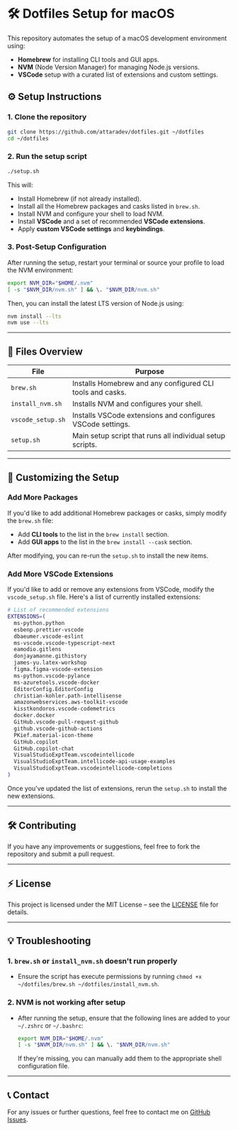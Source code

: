 # 🛠 Dotfiles Setup for macOS

This repository automates the setup of a macOS development environment using:

- **Homebrew** for installing CLI tools and GUI apps.
- **NVM** (Node Version Manager) for managing Node.js versions.
- **VSCode** setup with a curated list of extensions and custom settings.

## ⚙️ Setup Instructions

### 1. Clone the repository

```bash
git clone https://github.com/attaradev/dotfiles.git ~/dotfiles
cd ~/dotfiles
````

### 2. Run the setup script

```bash
./setup.sh
```

This will:

* Install Homebrew (if not already installed).
* Install all the Homebrew packages and casks listed in `brew.sh`.
* Install NVM and configure your shell to load NVM.
* Install **VSCode** and a set of recommended **VSCode extensions**.
* Apply **custom VSCode settings** and **keybindings**.

### 3. Post-Setup Configuration

After running the setup, restart your terminal or source your profile to load the NVM environment:

```bash
export NVM_DIR="$HOME/.nvm"
[ -s "$NVM_DIR/nvm.sh" ] && \. "$NVM_DIR/nvm.sh"
```

Then, you can install the latest LTS version of Node.js using:

```bash
nvm install --lts
nvm use --lts
```

---

## 📂 Files Overview

| File              | Purpose                                                       |
| ----------------- | ------------------------------------------------------------- |
| `brew.sh`         | Installs Homebrew and any configured CLI tools and casks.     |
| `install_nvm.sh`  | Installs NVM and configures your shell.                       |
| `vscode_setup.sh` | Installs VSCode extensions and configures VSCode settings.    |
| `setup.sh`        | Main setup script that runs all individual setup scripts.     |

---

## 🚀 Customizing the Setup

### Add More Packages

If you'd like to add additional Homebrew packages or casks, simply modify the `brew.sh` file:

* Add **CLI tools** to the list in the `brew install` section.
* Add **GUI apps** to the list in the `brew install --cask` section.

After modifying, you can re-run the `setup.sh` to install the new items.

### Add More VSCode Extensions

If you'd like to add or remove any extensions from VSCode, modify the `vscode_setup.sh` file. Here's a list of currently installed extensions:

```bash
# List of recommended extensions
EXTENSIONS=(
  ms-python.python
  esbenp.prettier-vscode
  dbaeumer.vscode-eslint
  ms-vscode.vscode-typescript-next
  eamodio.gitlens
  donjayamanne.githistory
  james-yu.latex-workshop
  figma.figma-vscode-extension
  ms-python.vscode-pylance
  ms-azuretools.vscode-docker
  EditorConfig.EditorConfig
  christian-kohler.path-intellisense
  amazonwebservices.aws-toolkit-vscode
  kisstkondoros.vscode-codemetrics
  docker.docker
  GitHub.vscode-pull-request-github
  github.vscode-github-actions
  PKief.material-icon-theme
  GitHub.copilot
  GitHub.copilot-chat
  VisualStudioExptTeam.vscodeintellicode
  VisualStudioExptTeam.intellicode-api-usage-examples
  VisualStudioExptTeam.vscodeintellicode-completions
)
```

Once you've updated the list of extensions, rerun the `setup.sh` to install the new extensions.

---

## 🛠 Contributing

If you have any improvements or suggestions, feel free to fork the repository and submit a pull request.

---

## ⚡ License

This project is licensed under the MIT License – see the [LICENSE](LICENSE) file for details.

---

## 💡 Troubleshooting

### 1. `brew.sh` or `install_nvm.sh` doesn't run properly

* Ensure the script has execute permissions by running `chmod +x ~/dotfiles/brew.sh ~/dotfiles/install_nvm.sh`.

### 2. NVM is not working after setup

* After running the setup, ensure that the following lines are added to your `~/.zshrc` or `~/.bashrc`:

  ```bash
  export NVM_DIR="$HOME/.nvm"
  [ -s "$NVM_DIR/nvm.sh" ] && \. "$NVM_DIR/nvm.sh"
  ```

  If they're missing, you can manually add them to the appropriate shell configuration file.

---

## 📞 Contact

For any issues or further questions, feel free to contact me on [GitHub Issues](https://github.com/attaradev/dotfiles/issues).
